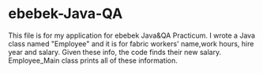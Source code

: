 # ebebek-Java-QA
This file is for my application for ebebek Java&QA Practicum. 
I wrote a Java class named "Employee" and it is for fabric workers' name,work hours, hire year and salary.
Given these info, the code finds their new salary.
Employee_Main class prints all of these information.

